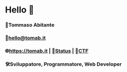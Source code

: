 # Hello 👋

### 👤Tommaso Abitante
### 📩hello@tomab.it
### 🌐https://tomab.it | 🔌[Status](https://tomab.it/status) | 🚩[CTF](https://tomab.it/ctf)
### 🛠️Sviluppatore, Programmatore, Web Developer
<!-- ![Card](https://github.com/JaxzTW/JaxzTW/blob/main/tomab.png) -->
